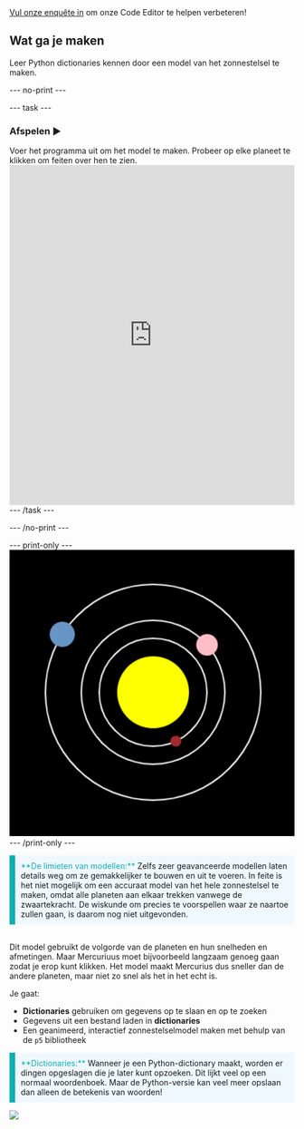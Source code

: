 <div class="c-survey-banner" style="width:100%">
  <a class="c-survey-banner__link" href="https://form.raspberrypi.org/f/code-editor-feedback" target="_blank">Vul onze enquête in</a> om onze Code Editor te helpen verbeteren!
</div>

## Wat ga je maken

Leer Python dictionaries kennen door een model van het zonnestelsel te maken.

--- no-print ---

--- task ---
### Afspelen ▶️
<div style="display: flex; flex-wrap: wrap">
<div style="flex-basis: 175px; flex-grow: 1">  
Voer het programma uit om het model te maken. Probeer op elke planeet te klikken om feiten over hen te zien.
</div>
<iframe src="https://editor.raspberrypi.org/nl-NL/embed/viewer/solar-system-example" width="600" height="600" frameborder="0" marginwidth="0" marginheight="0" allowfullscreen>
</iframe>
</div>
--- /task ---

--- /no-print ---

--- print-only ---
![Completed project.](images/completed_preview.png)
--- /print-only ---

<p style="border-left: solid; border-width:10px; border-color: #0faeb0; background-color: aliceblue; padding: 10px;">
<span style="color: #0faeb0">**De limieten van modellen:**</span> Zelfs zeer geavanceerde modellen laten details weg om ze gemakkelijker te bouwen en uit te voeren. In feite is het niet mogelijk om een accuraat model van het hele zonnestelsel te maken, omdat alle planeten aan elkaar trekken vanwege de zwaartekracht. De wiskunde om precies te voorspellen waar ze naartoe zullen gaan, is daarom nog niet uitgevonden.

<br>Dit model gebruikt de volgorde van de planeten en hun snelheden en afmetingen. Maar Mercuriuus moet bijvoorbeeld langzaam genoeg gaan zodat je erop kunt klikken. Het model maakt Mercurius dus sneller dan de andere planeten, maar niet zo snel als het in het echt is.
</p>

Je gaat:
 - **Dictionaries** gebruiken om gegevens op te slaan en op te zoeken
 - Gegevens uit een bestand laden in **dictionaries**
 - Een geanimeerd, interactief zonnestelselmodel maken met behulp van de `p5` bibliotheek

<p style="border-left: solid; border-width:10px; border-color: #0faeb0; background-color: aliceblue; padding: 10px;">
<span style="color: #0faeb0">**Dictionaries:**</span> Wanneer je een Python-dictionary maakt, worden er dingen opgeslagen die je later kunt opzoeken. Dit lijkt veel op een normaal woordenboek. Maar de Python-versie kan veel meer opslaan dan alleen de betekenis van woorden!
</p>

![](http://code.org/api/hour/begin_rp_solar.png)
